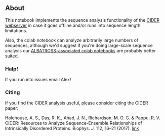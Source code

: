 ## About
This notebook implements the sequence analysis functionality of the [CIDER webserver](http://pappulab.wustl.edu/CIDER/analysis/) in case it goes offline and/or runs into sequence length limitations. 

Also, the colab notebook can analyze arbitrarily large numbers of sequences, although we'd suggest if you're doing large-scale sequence analysis our [ALBATROSS-associated colab notebooks](https://github.com/holehouse-lab/ALBATROSS-colab) are probably better suited.

### Halp!
If you run into issues email Alex!


### Citing
If you find the CIDER analysis useful, please consider citing the CIDER paper:


Holehouse, A. S., Das, R. K., Ahad, J. N., Richardson, M. O. G. & Pappu, R. V. CIDER: Resources to Analyze Sequence-Ensemble Relationships of Intrinsically Disordered Proteins. Biophys. J. 112, 16–21 (2017). [link](https://doi.org/10.1016/j.bpj.2016.11.3200)
  
